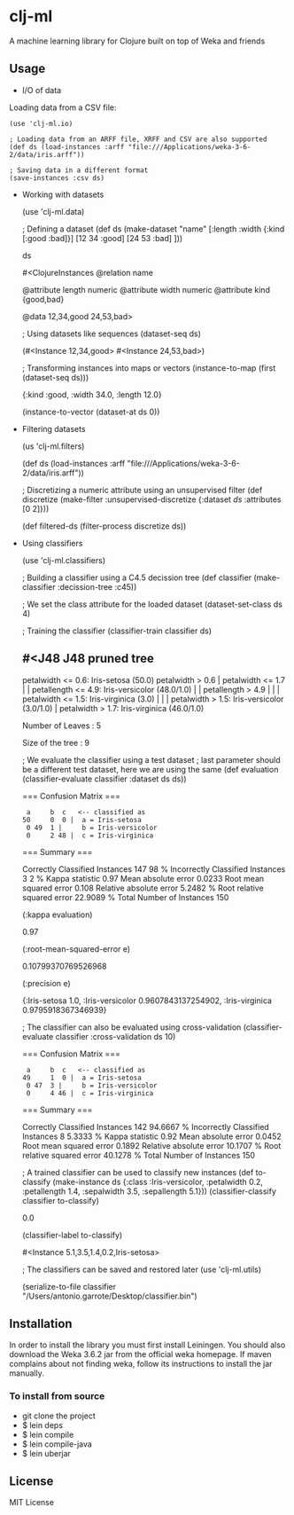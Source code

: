 # clj-ml

A machine learning library for Clojure built on top of Weka and friends

## Usage

* I/O of data

Loading data from a CSV file:

    (use 'clj-ml.io)

    ; Loading data from an ARFF file, XRFF and CSV are also supported
    (def ds (load-instances :arff "file:///Applications/weka-3-6-2/data/iris.arff"))

    ; Saving data in a different format
    (save-instances :csv ds)

* Working with datasets

    (use 'clj-ml.data)

   ; Defining a dataset
    (def ds (make-dataset "name" [:length :width {:kind [:good :bad]}] [12 34 :good] [24 53 :bad] ]))

    ds

    #<ClojureInstances @relation name

    @attribute length numeric
    @attribute width numeric
    @attribute kind {good,bad}

    @data
    12,34,good
    24,53,bad>

   ; Using datasets like sequences
    (dataset-seq ds)

    (#<Instance 12,34,good> #<Instance 24,53,bad>)

   ; Transforming instances  into maps or vectors
    (instance-to-map (first (dataset-seq ds)))

    {:kind :good, :width 34.0, :length 12.0}

    (instance-to-vector (dataset-at ds 0))

* Filtering datasets

    (us 'clj-ml.filters)

    (def ds (load-instances :arff
    "file:///Applications/weka-3-6-2/data/iris.arff"))

    ; Discretizing a numeric attribute using an unsupervised filter
    (def  discretize (make-filter :unsupervised-discretize
                                                 {:dataset *ds*
                                                  :attributes [0 2]}))

    (def filtered-ds (filter-process discretize ds))

* Using classifiers

    (use 'clj-ml.classifiers)

    ; Building a classifier using a  C4.5 decission tree
    (def classifier (make-classifier :decission-tree :c45))

    ; We set the class attribute for the loaded dataset
    (dataset-set-class ds 4)

    ; Training the classifier
    (classifier-train classifier ds)

     #<J48 J48 pruned tree
     ------------------

     petalwidth <= 0.6: Iris-setosa (50.0)
     petalwidth > 0.6
     |	petalwidth <= 1.7
     |	|   petallength <= 4.9: Iris-versicolor (48.0/1.0)
     |	|   petallength > 4.9
     |	|   |	petalwidth <= 1.5: Iris-virginica (3.0)
     |	|   |	petalwidth > 1.5: Iris-versicolor (3.0/1.0)
     |	petalwidth > 1.7: Iris-virginica (46.0/1.0)

     Number of Leaves  :		5

     Size of the tree :	9


    ; We evaluate the classifier using a test dataset
    ; last parameter should be a different test dataset, here we are using the same
    (def evaluation   (classifier-evaluate classifier  :dataset ds ds))

     === Confusion Matrix ===

       a	 b  c	<-- classified as
      50	 0  0 |	 a = Iris-setosa
       0 49  1 |	 b = Iris-versicolor
       0	 2 48 |	 c = Iris-virginica

     === Summary ===

     Correctly Classified Instances	   147		     98	     %
     Incorrectly Classified Instances	     3		      2	     %
     Kappa statistic			     0.97
     Mean absolute error			     0.0233
     Root mean squared error		     0.108
     Relative absolute error		     5.2482 %
     Root relative squared error		    22.9089 %
     Total Number of Instances		   150

    (:kappa evaluation)

     0.97

    (:root-mean-squared-error e)

     0.10799370769526968

    (:precision e)

     {:Iris-setosa 1.0, :Iris-versicolor 0.9607843137254902, :Iris-virginica
      0.9795918367346939}

    ; The classifier can also be evaluated using cross-validation
    (classifier-evaluate classifier :cross-validation ds 10)

     === Confusion Matrix ===

       a	 b  c	<-- classified as
      49	 1  0 |	 a = Iris-setosa
       0 47  3 |	 b = Iris-versicolor
       0	 4 46 |	 c = Iris-virginica

     === Summary ===

     Correctly Classified Instances	   142		     94.6667 %
     Incorrectly Classified Instances	     8		      5.3333 %
     Kappa statistic			     0.92
     Mean absolute error			     0.0452
     Root mean squared error		     0.1892
     Relative absolute error		    10.1707 %
     Root relative squared error		    40.1278 %
     Total Number of Instances		   150

    ; A trained classifier can be used to classify new instances
    (def to-classify (make-instance ds
                                                      {:class :Iris-versicolor,
                                                      :petalwidth 0.2,
                                                      :petallength 1.4,
                                                      :sepalwidth 3.5,
                                                      :sepallength 5.1}))
    (classifier-classify classifier to-classify)

     0.0

    (classifier-label to-classify)

     #<Instance 5.1,3.5,1.4,0.2,Iris-setosa>


    ; The classifiers can be saved and restored later
    (use 'clj-ml.utils)

    (serialize-to-file classifier
    "/Users/antonio.garrote/Desktop/classifier.bin")

## Installation

In order to install the library you must first install Leiningen.
You should also download the Weka 3.6.2 jar from the official weka homepage.
If maven complains about not finding weka, follow its instructions to install
the jar manually.

### To install from source

*  git clone the project
* $ lein deps
* $ lein compile
* $ lein compile-java
* $ lein uberjar

## License

MIT License

